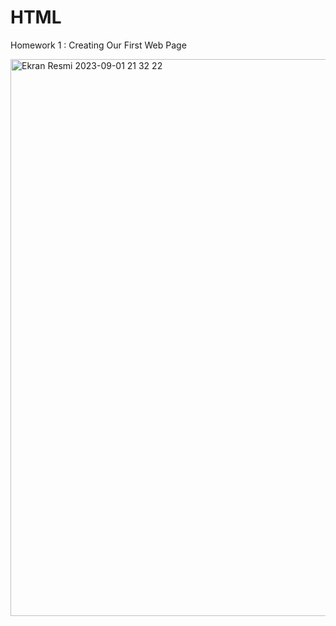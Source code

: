 # HTML
Homework 1 : Creating Our First Web Page


<img width="891" alt="Ekran Resmi 2023-09-01 21 32 22" src="https://github.com/basaknursavas/HTML/assets/89778160/fb1683bd-57e8-415f-8d89-a5b73dca711b">
